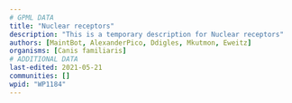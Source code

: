 ```yaml
---
# GPML DATA
title: "Nuclear receptors"
description: "This is a temporary description for Nuclear receptors"
authors: [MaintBot, AlexanderPico, Ddigles, Mkutmon, Eweitz]
organisms: [Canis familiaris]
# ADDITIONAL DATA
last-edited: 2021-05-21
communities: []
wpid: "WP1184"
---
```

